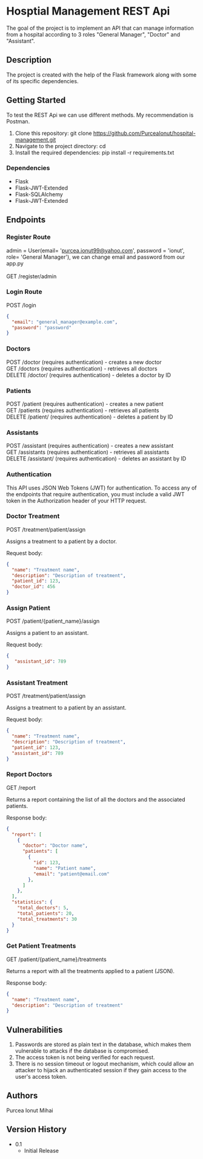 # Hosptial Management REST Api

The goal of the project is to implement an API that can manage information from a hospital according to 3 roles "General Manager", "Doctor" and "Assistant".

## Description

The project is created with the help of the Flask framework along with some of its specific dependencies.

## Getting Started
To test the REST Api we can use different methods. My recommendation is Postman.

1. Clone this repository: git clone https://github.com/PurceaIonut/hospital-management.git <br />
2. Navigate to the project directory: cd <repository-name> <br />
3. Install the required dependencies: pip install -r requirements.txt <br />


### Dependencies

* Flask
* Flask-JWT-Extended
* Flask-SQLAlchemy
* Flask-JWT-Extended


## Endpoints
### Register Route
admin = User(email= 'purcea.ionut99@yahoo.com', password = 'ionut', role= 'General Manager'), we can change email and password from our app.py <br />
<br />
GET /register/admin

### Login Route
POST /login <br />

``` json
{
  "email": "general_manager@example.com",
  "password": "password"
}
```

### Doctors
POST /doctor (requires authentication) - creates a new doctor <br />
GET /doctors (requires authentication) - retrieves all doctors <br />
DELETE /doctor/<id> (requires authentication) - deletes a doctor by ID <br />
### Patients<br />
POST /patient (requires authentication) - creates a new patient <br />
GET /patients (requires authentication) - retrieves all patients <br />
DELETE /patient/<id> (requires authentication) - deletes a patient by ID <br />
### Assistants <br />
POST /assistant (requires authentication) - creates a new assistant <br />
GET /assistants (requires authentication) - retrieves all assistants <br />
DELETE /assistant/<id> (requires authentication) - deletes an assistant by ID <br />
### Authentication <br />
This API uses JSON Web Tokens (JWT) for authentication. To access any of the endpoints that require authentication, you must include a valid JWT token in the Authorization header of your HTTP request.
<br />

### Doctor Treatment
POST /treatment/patient/assign

Assigns a treatment to a patient by a doctor.

Request body:
 
``` json
{
  "name": "Treatment name",
  "description": "Description of treatment",
  "patient_id": 123,
  "doctor_id": 456
}
```
### Assign Patient
POST /patient/{patient_name}/assign

Assigns a patient to an assistant.

Request body:

``` json
{
   "assistant_id": 789
}
```

### Assistant Treatment
POST /treatment/patient/assign

Assigns a treatment to a patient by an assistant.

Request body:

``` json
{
  "name": "Treatment name",
  "description": "Description of treatment",
  "patient_id": 123,
  "assistant_id": 789
}
```

### Report Doctors

GET /report

Returns a report containing the list of all the doctors and the associated patients.

Response body:

``` json
{
  "report": [
    {
      "doctor": "Doctor name",
      "patients": [
        {
          "id": 123,
          "name": "Patient name",
          "email": "patient@email.com"
        },
      ]
    },
  ],
  "statistics": {
    "total_doctors": 5,
    "total_patients": 20,
    "total_treatments": 30
  }
}
```

### Get Patient Treatments
GET /patient/{patient_name}/treatments

Returns a report with all the treatments applied to a patient (JSON).

Response body:
``` json
{
  "name": "Treatment name",    
  "description": "Description of treatment"
}
```
## Vulnerabilities
1. Passwords are stored as plain text in the database, which makes them vulnerable to attacks if the database is compromised. <br />
2. The access token is not being verified for each request. <br />
3. There is no session timeout or logout mechanism, which could allow an attacker to hijack an authenticated session if they gain access to the user's access token.


## Authors

Purcea Ionut Mihai

## Version History

* 0.1
    * Initial Release


